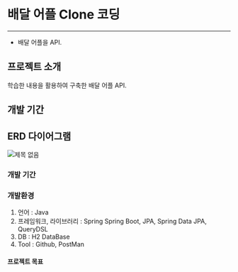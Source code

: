 # 배달 어플 Clone 코딩
---

- 배달 어플을 API.

## 프로젝트 소개

학습한 내용을 활용하여 구축한 배달 어플 API.

## 개발 기간



## ERD 다이어그램

![제목 없음](https://github.com/MoonByungHoon/clone/assets/106061341/f140897a-0926-409e-ba2d-419ac6d3aed9)

### 개발 기간




### 개발환경

1. 언어 : Java
2. 프레임워크, 라이브러리 : Spring Spring Boot, JPA, Spring Data JPA, QueryDSL
3. DB : H2 DataBase
4. Tool : Github, PostMan

#### 프로젝트 목표
